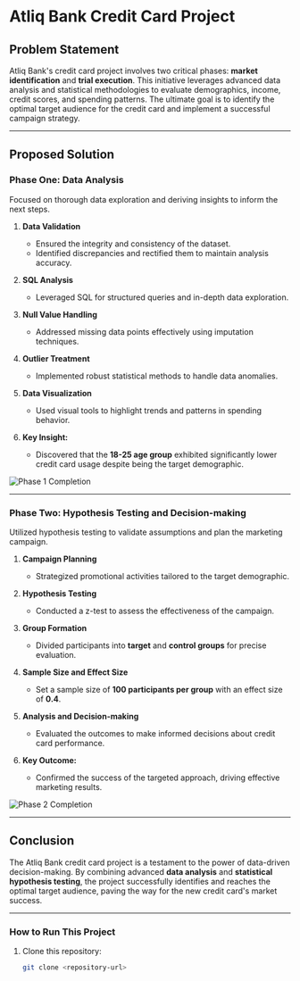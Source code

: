 # **Atliq Bank Credit Card Project**

## **Problem Statement**
Atliq Bank's credit card project involves two critical phases: **market identification** and **trial execution**. This initiative leverages advanced data analysis and statistical methodologies to evaluate demographics, income, credit scores, and spending patterns. The ultimate goal is to identify the optimal target audience for the credit card and implement a successful campaign strategy.

---

## **Proposed Solution**

### **Phase One: Data Analysis**  
Focused on thorough data exploration and deriving insights to inform the next steps.  

1. **Data Validation**  
   - Ensured the integrity and consistency of the dataset.  
   - Identified discrepancies and rectified them to maintain analysis accuracy.  

2. **SQL Analysis**  
   - Leveraged SQL for structured queries and in-depth data exploration.  

3. **Null Value Handling**  
   - Addressed missing data points effectively using imputation techniques.  

4. **Outlier Treatment**  
   - Implemented robust statistical methods to handle data anomalies.  

5. **Data Visualization**  
   - Used visual tools to highlight trends and patterns in spending behavior.

6. **Key Insight:**  
   - Discovered that the **18-25 age group** exhibited significantly lower credit card usage despite being the target demographic.

![Phase 1 Completion](./phase1_completion.png)  

---

### **Phase Two: Hypothesis Testing and Decision-making**  
Utilized hypothesis testing to validate assumptions and plan the marketing campaign.

1. **Campaign Planning**  
   - Strategized promotional activities tailored to the target demographic.  

2. **Hypothesis Testing**  
   - Conducted a z-test to assess the effectiveness of the campaign.  

3. **Group Formation**  
   - Divided participants into **target** and **control groups** for precise evaluation.  

4. **Sample Size and Effect Size**  
   - Set a sample size of **100 participants per group** with an effect size of **0.4**.  

5. **Analysis and Decision-making**  
   - Evaluated the outcomes to make informed decisions about credit card performance.  

6. **Key Outcome:**  
   - Confirmed the success of the targeted approach, driving effective marketing results.

![Phase 2 Completion](./phase2_completion.png)

---

## **Conclusion**
The Atliq Bank credit card project is a testament to the power of data-driven decision-making. By combining advanced **data analysis** and **statistical hypothesis testing**, the project successfully identifies and reaches the optimal target audience, paving the way for the new credit card's market success.

---

### **How to Run This Project**
1. Clone this repository:
   ```bash
   git clone <repository-url>

